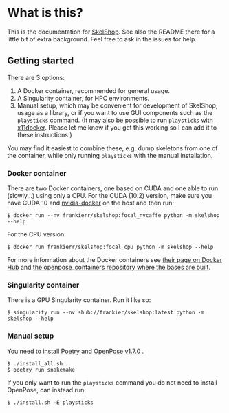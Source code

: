 # What is this?

This is the documentation for [SkelShop](https://github.com/frankier/skelshop).
See also the README there for a little bit of extra background. Feel free to
ask in the issues for help.

## Getting started

There are 3 options:

1. A Docker container, recommended for general usage.
2. A Singularity container, for HPC environments.
3. Manual setup, which may be convenient for development of SkelShop, usage as
   a library, or if you want to use GUI components such as the `playsticks`
   command. (It may also be possible to run `playsticks` with
   [x11docker](https://github.com/mviereck/x11docker). Please let me know if
   you get this working so I can add it to these instructions.)

You may find it easiest to combine these, e.g. dump skeletons from one of the
container, while only running `playsticks` with the manual installation.

### Docker container

There are two Docker containers, one based on CUDA and one able to run
(slowly...) using only a CPU. For the CUDA (10.2) version, make sure you have
CUDA 10 and [nvidia-docker](https://github.com/NVIDIA/nvidia-docker) on the
host and then run:

    $ docker run --nv frankierr/skelshop:focal_nvcaffe python -m skelshop --help

For the CPU version:

    $ docker run frankierr/skelshop:focal_cpu python -m skelshop --help

For more information about the Docker containers see [their page on Docker
Hub](https://hub.docker.com/repository/frankierr/skelshop) and [the
openpose_containers repository where the bases are
built](https://github.com/frankier/openpose_containers).

### Singularity container

There is a GPU Singularity container. Run it like so:

    $ singularity run --nv shub://frankier/skelshop:latest python -m skelshop --help

### Manual setup

You need to install [Poetry](https://github.com/python-poetry/poetry) and
[OpenPose v1.7.0
](https://github.com/CMU-Perceptual-Computing-Lab/openpose/tree/v1.7.0).

    $ ./install_all.sh
    $ poetry run snakemake

If you only want to run the `playsticks` command you do not need to install OpenPose, can instead run

    $ ./install.sh -E playsticks
